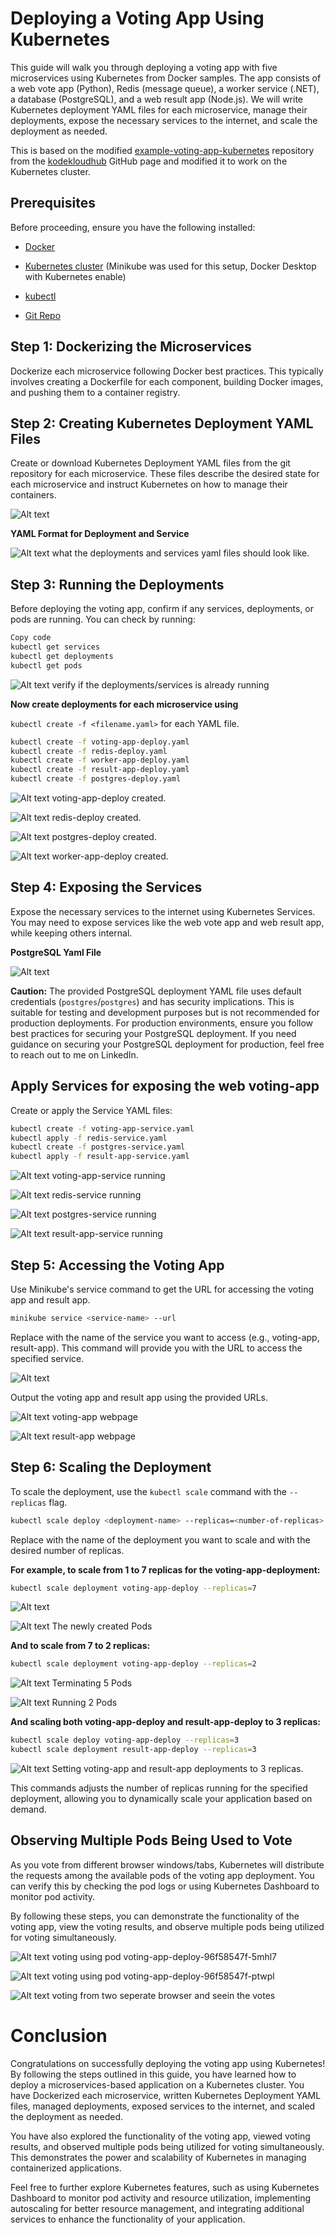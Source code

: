 # Deploying a Voting App Using Kubernetes

This guide will walk you through deploying a voting app with five microservices using Kubernetes from Docker samples. The app consists of a web vote app (Python), Redis (message queue), a worker service (.NET), a database (PostgreSQL), and a web result app (Node.js). We will write Kubernetes deployment YAML files for each microservice, manage their deployments, expose the necessary services to the internet, and scale the deployment as needed.

This is based on the modified [example-voting-app-kubernetes](https://github.com/kodekloudhub/example-voting-app-kubernetes.git) repository from the [kodekloudhub](https://github.com/kodekloudhub) GitHub page and modified it to work on the Kubernetes cluster.

## Prerequisites

Before proceeding, ensure you have the following installed:

- [Docker](https://docs.docker.com/get-docker/)
- [Kubernetes cluster](https://kubernetes.io/docs/setup/) (Minikube was used for this setup, Docker Desktop with Kubernetes enable)
- [kubectl](https://kubernetes.io/docs/tasks/tools/install-kubectl/)

- [Git Repo](https://github.com/kodekloudhub/example-voting-app-kubernetes.git)

## Step 1: Dockerizing the Microservices

Dockerize each microservice following Docker best practices. This typically involves creating a Dockerfile for each component, building Docker images, and pushing them to a container registry.

## Step 2: Creating Kubernetes Deployment YAML Files

Create or download Kubernetes Deployment YAML files from the git repository for each microservice. These files describe the desired state for each microservice and instruct Kubernetes on how to manage their containers.

![Alt text](img/deploy_and_services.png)

**YAML Format for Deployment and Service**

![Alt text](img/deployment_services_format.png)
what the deployments and services yaml files should look like.

## Step 3: Running the Deployments

Before deploying the voting app, confirm if any services, deployments, or pods are running. You can check by running:

```bash
Copy code
kubectl get services
kubectl get deployments
kubectl get pods
```

![Alt text](img/confirm_no_pods_rs_deploy.png)
verify if the deployments/services is already running


**Now create deployments for each microservice using**

`kubectl create -f <filename.yaml>` for each YAML file.

```bash
kubectl create -f voting-app-deploy.yaml
kubectl create -f redis-deploy.yaml
kubectl create -f worker-app-deploy.yaml
kubectl create -f result-app-deploy.yaml
kubectl create -f postgres-deploy.yaml
```

![Alt text](img/voting-app-deploy-service-created.png)
voting-app-deploy created.

![Alt text](img/redis-deploy-service-created.png)
redis-deploy created.

![Alt text](img/postgres-deploy-service-created.png)
postgres-deploy created.

![Alt text](img/worker-deploy-created-running.png)
worker-app-deploy created.

## Step 4: Exposing the Services

Expose the necessary services to the internet using Kubernetes Services. You may need to expose services like the web vote app and web result app, while keeping others internal.

**PostgreSQL Yaml File**

![Alt text](img/postgres-db-security.png)

**Caution:** The provided PostgreSQL deployment YAML file uses default credentials (`postgres`/`postgres`) and has security implications. This is suitable for testing and development purposes but is not recommended for production deployments. For production environments, ensure you follow best practices for securing your PostgreSQL deployment. If you need guidance on securing your PostgreSQL deployment for production, feel free to reach out to me on LinkedIn.

## Apply Services for exposing the web voting-app

Create or apply the Service YAML files:

```bash
kubectl create -f voting-app-service.yaml
kubectl apply -f redis-service.yaml
kubectl create -f postgres-service.yaml
kubectl apply -f result-app-service.yaml
```

![Alt text](img/voting-app-deploy-service-running.png)
voting-app-service running

![Alt text](img/redis-deploy-service-running.png)
redis-service running

![Alt text](img/postgres-deploy-service-running.png)
postgres-service running

![Alt text](img/result-app-deploy-service-created-running.png)
result-app-service running

## Step 5: Accessing the Voting App

Use Minikube's service command to get the URL for accessing the voting app and result app.

```bash
minikube service <service-name> --url
```

Replace <service-name> with the name of the service you want to access (e.g., voting-app, result-app). This command will provide you with the URL to access the specified service.

![Alt text](img/url-votingApp-resultApp.png)


Output the voting app and result app using the provided URLs.

![Alt text](img/voting-app-page.png)
voting-app webpage

![Alt text](img/result-app-page.png)
result-app webpage


## Step 6: Scaling the Deployment

To scale the deployment, use the `kubectl scale` command with the `--replicas` flag.

```bash
kubectl scale deploy <deployment-name> --replicas=<number-of-replicas>
```

Replace <deployment-name> with the name of the deployment you want to scale and <number-of-replicas> with the desired number of replicas.

**For example, to scale from 1 to 7 replicas for the voting-app-deployment:**

```bash
kubectl scale deployment voting-app-deploy --replicas=7
```
![Alt text](img/deploy-scale-incr-7.png)

![Alt text](img/deploy-newly-added-pods.png)
The newly created Pods

**And to scale from 7 to 2 replicas:**

```bash
kubectl scale deployment voting-app-deploy --replicas=2
```
![Alt text](img/deploy-decre-2-terminating.png)
Terminating 5 Pods

![Alt text](img/deploy-decresed-2.png)
Running 2 Pods

**And scaling both voting-app-deploy and result-app-deploy to 3 replicas:**

```bash
kubectl scale deploy voting-app-deploy --replicas=3
kubectl scale deployment result-app-deploy --replicas=3
```
![Alt text](img/finally-scale-votingApp-resultApp-3.png)
Setting voting-app and result-app deployments to 3 replicas.

This commands adjusts the number of replicas running for the specified deployment, allowing you to dynamically scale your application based on demand.

## Observing Multiple Pods Being Used to Vote

As you vote from different browser windows/tabs, Kubernetes will distribute the requests among the available pods of the voting app deployment. You can verify this by checking the pod logs or using Kubernetes Dashboard to monitor pod activity.

By following these steps, you can demonstrate the functionality of the voting app, view the voting results, and observe multiple pods being utilized for voting simultaneously.

![Alt text](img/deploy-pod1-wepage.png)
voting using pod voting-app-deploy-96f58547f-5mhl7

![Alt text](img/deploy-pod2-wepage.png)
voting using pod voting-app-deploy-96f58547f-ptwpl

![Alt text](img/2votes-2browser-each-vote-registered-on-a-diff-pod.png)
voting from two seperate browser and seein the votes

# Conclusion

Congratulations on successfully deploying the voting app using Kubernetes! By following the steps outlined in this guide, you have learned how to deploy a microservices-based application on a Kubernetes cluster. You have Dockerized each microservice, written Kubernetes Deployment YAML files, managed deployments, exposed services to the internet, and scaled the deployment as needed.

You have also explored the functionality of the voting app, viewed voting results, and observed multiple pods being utilized for voting simultaneously. This demonstrates the power and scalability of Kubernetes in managing containerized applications.

Feel free to further explore Kubernetes features, such as using Kubernetes Dashboard to monitor pod activity and resource utilization, implementing autoscaling for better resource management, and integrating additional services to enhance the functionality of your application.








